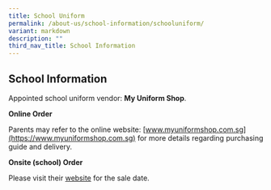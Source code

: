 ```yaml
---
title: School Uniform
permalink: /about-us/school-information/schooluniform/
variant: markdown
description: ""
third_nav_title: School Information
---
```

## School Information

Appointed school uniform vendor: **My Uniform Shop**.

**Online Order**

Parents may refer to the online website: [www.myuniformshop.com.sg](https://www.myuniformshop.com.sg) for more details regarding purchasing guide and delivery.

**Onsite (school) Order**

Please visit their [website](https://www.myuniformshop.com.sg/ckps-booking) for the sale date.
 
